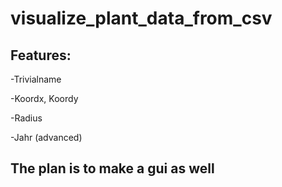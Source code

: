 # visualize_plant_data_from_csv

## Features:
-Trivialname

-Koordx, Koordy

-Radius

-Jahr (advanced)

## The plan is to make a gui as well 
